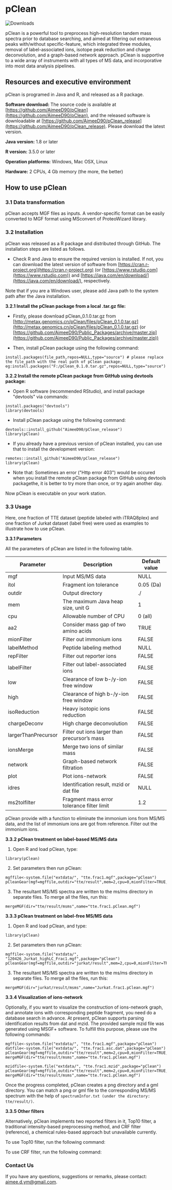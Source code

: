 # pClean

![Downloads](https://img.shields.io/github/downloads/AimeeD90/pClean_release/total.svg)

pClean is a powerful tool to preprocess high-resolution tandem mass spectra prior to database searching, and aimed at filtering out extraneous peaks with/without specific-feature, which integrated three modules, removal of label-associated ions, isotope peak reduction and charge deconvolution, and a graph-based network approach. pClean is supportive to a wide array of instruments with all types of MS data, and incorporative into most data analysis pipelines.

## Resources and executive environment

pClean is programed in Java and R, and released as a R package.

**Software download:** The source code is available at [https://github.com/AimeeD90/pClean](https://github.com/AimeeD90/pClean), and the released software is downloadable at [https://github.com/AimeeD90/pClean_release](https://github.com/AimeeD90/pClean_release). Please download the latest version.

**Java version:** 1.8 or later

**R version:** 3.5.0 or later

**Operation platforms:** Windows, Mac OSX, Linux

**Hardware:** 2 CPUs, 4 Gb memory (the more, the better)

## How to use pClean

### 3.1 Data transformation

pClean accepts MGF files as inputs. A vendor-specific format can be easily converted to MGF format using MSconvert of ProteoWizard library.

### 3.2 Installation

pClean was released as a R package and distributed through GitHub. The installation steps are listed as follows.

* Check R and Java to ensure the required version is installed. If not, you can download the latest version of software from [https://cran.r-project.org](https://cran.r-project.org) (or [https://www.rstudio.com](https://www.rstudio.com)) and [https://java.com/en/download/](https://java.com/en/download/), respectively. 

Note that if you are a Windows user, please add Java path to the system path after the Java installation.

**3.2.1  Install the pClean package from a local .tar.gz file:**

* Firstly, please download pClean_0.1.0.tar.gz from [http://metax.genomics.cn/pClean/files/pClean_0.1.0.tar.gz](http://metax.genomics.cn/pClean/files/pClean_0.1.0.tar.gz) (or [https://github.com/AimeeD90/Public_Packages/archive/master.zip](https://github.com/AimeeD90/Public_Packages/archive/master.zip))

* Then, install pClean package using the following command:

```{r install, eval = FALSE}
install.packages(file_path,repos=NULL,type="source") # please replace the file_path with the real path of pClean package; eg:install.packages("F:/pClean_0.1.0.tar.gz",repos=NULL,type="source")
```

**3.2.2  Install the remote pClean package from GitHub using devtools package:**

* Open R software (recommended RStudio), and install package "devtools" via commands:

```{r install, eval = FALSE}
install.packages("devtools")
library(devtools)
```

* Install pClean package using the following command:

```{r install, eval = FALSE}
devtools::install_github("AimeeD90/pClean_release")
library(pClean)
```

* If you already have a previous version of pClean installed, you can use that to install the development version:

```{r install, eval = FALSE}
remotes::install_github("AimeeD90/pClean_release")
library(pClean)
```

* Note that: Sometimes an error ("Http error 403") would be occured when you install the remote pClean package from GitHub using devtools packagethe, it is better to try more than once, or try again another day.

Now pClean is executable on your work station.

### 3.3 Usage

Here, one fraction of TTE dataset (peptide labeled with iTRAQ8plex) and one fraction of Jurkat dataset (label free) were used as examples to illustrate how to use pClean. 

**3.3.1  Parameters**

All the parameters of pClean are listed in the following table.

Parameter|Description|Default value
----------|------------|--------------
mgf|Input MS/MS data|NULL
itol|Fragment ion tolerance|0.05 (Da)
outdir|Output directory|./
mem|The maximum Java heap size, unit G|1
cpu|Allowable number of CPU|0 (all)
aa2|Consider mass gap of two amino acids|TRUE
mionFilter|Filter out immonium ions|FALSE
labelMethod|Peptide labeling method|NULL
repFilter|Filter out reporter ions|FALSE
labelFilter|Filter out label-associated ions|FALSE
low|Clearance of low b-/y-ion free window|FALSE
high|Clearance of high b-/y-ion free window|FALSE
isoReduction|Heavy isotopic ions reduction|FALSE
chargeDeconv|High charge deconvolution|FALSE
largerThanPrecursor|Filter out ions larger than precursor’s mass|FALSE
ionsMerge|Merge two ions of similar mass|FALSE
network|Graph-based network filtration|FALSE
plot|Plot ions-network|FALSE
idres|Identification result, mzid or dat file|NULL
ms2tolfilter|Fragment mass error tolerance filter limit|1.2

pClean provide with a function to eliminate the immonium ions from MS/MS data, and the list of immonium ions are got from reference. Filter out the immonium ions.

**3.3.2  pClean treatment on label-based MS/MS data**

1)  Open R and load pClean, type: 

```{r install, eval = FALSE}
library(pClean)
```

2)  Set parameters then run pClean:

```{r install, eval = FALSE}
mgffile<-system.file("extdata/", "tte.frac1.mgf",package="pClean")
pCleanGear(mgf=mgffile,outdir="tte/result",mem=2,cpu=0,mionFilter=TRUE,labelMethod="iTRAQ8plex",repFilter=TRUE,labelFilter=TRUE,low=TRUE,high=TRUE,isoReduction=TRUE,chargeDeconv=TRUE,largerThanPrecursor=TRUE,ionsMerge=TRUE,network=TRUE)
```

3)  The resultant MS/MS spectra are written to the ms/ms directory in separate files. To merge all the files, run this:

```{r install, eval = FALSE}
mergeMGF(dir="tte/result/msms",name="tte.frac1.pClean.mgf")
```

**3.3.3  pClean treatment on label-free MS/MS data**

1)  Open R and load pClean, and type: 

```{r install, eval = FALSE}
library(pClean)
```

2)  Set parameters then run pClean:

```{r install, eval = FALSE}
mgffile<-system.file("extdata/", "120426_Jurkat_highLC_Frac1.mgf",package="pClean")
pCleanGear(mgf=mgffile,outdir="jurkat/result",mem=2,cpu=0,mionFilter=TRUE,isoReduction=TRUE,chargeDeconv=TRUE,largerThanPrecursor=TRUE,ionsMerge=TRUE,network=TRUE)
```

3)  The resultant MS/MS spectra are written to the ms/ms directory in separate files. To merge all the files, run this:

```{r install, eval = FALSE}
mergeMGF(dir="jurkat/result/msms",name="Jurkat.frac1.pClean.mgf")
```

**3.3.4  Visualization of ions-network**

Optionally, if you want to visualize the construction of ions-network graph, and annotate ions with corresponding peptide fragment, you need do a database search in advance. At present, pClean supports parsing identification results from dat and mzid. The provided sample mzid file was generated using MSGF+ software. To fulfill this purpose, please use the following commands:

```{r install, eval = FALSE}
mgffile<-system.file("extdata/", "tte.frac1.mgf",package="pClean")
datfile<-system.file("extdata/", "tte.frac1.asc.dat",package="pClean")
pCleanGear(mgf=mgffile,outdir="tte/result",mem=2,cpu=0,mionFilter=TRUE,labelMethod="iTRAQ8plex",repFilter=TRUE,labelFilter=TRUE,low=TRUE,high=TRUE,isoReduction=TRUE,chargeDeconv=TRUE,largerThanPrecursor=TRUE,ionsMerge=TRUE,network=TRUE,plot=TRUE,idres=datfile)
mergeMGF(dir="tte/result/msms",name="tte.frac1.pClean.mgf")

mzidfile<-system.file("extdata/", "tte.frac1.mzid",package="pClean")
pCleanGear(mgf=mgffile,outdir="tte/result",mem=2,cpu=0,mionFilter=TRUE,labelMethod="iTRAQ8plex",repFilter=TRUE,labelFilter=TRUE,low=TRUE,high=TRUE,isoReduction=TRUE,chargeDeconv=TRUE,largerThanPrecursor=TRUE,ionsMerge=TRUE,network=TRUE,plot=TRUE,idres=mzidfile)
mergeMGF(dir="tte/result/msms",name="tte.frac1.pClean.mgf")
```

Once the progress completed, pClean creates a png directory and a gml directory. You can match a png or gml file to the corresponding MS/MS spectrum with the help of `spectrumInfor.txt (under the directory: tte/result/)`.

**3.3.5  Other filters**

Alternatively, pClean implements two reported filters in it, Top10 filter, a traditional intensity-based preprocessing method, and CRF filter (reference), a chemical rules-based approach but unavailable currently. 

To use Top10 filter, run the following command:

To use CRF filter, run the following command:


### Contact Us

If you have any questions, suggestions or remarks, please contact: aimee.d.ym@gmail.com.
